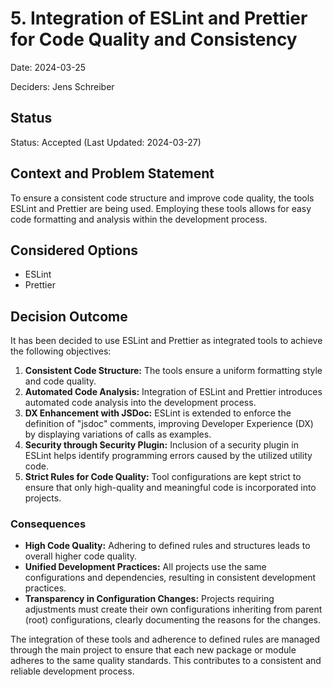 # 5. Integration of ESLint and Prettier for Code Quality and Consistency

Date: 2024-03-25

Deciders: Jens Schreiber

## Status

Status: Accepted (Last Updated: 2024-03-27)

## Context and Problem Statement

To ensure a consistent code structure and improve code quality, the tools ESLint and Prettier are being used. Employing
these tools allows for easy code formatting and analysis within the development process.

## Considered Options

- ESLint
- Prettier

## Decision Outcome

It has been decided to use ESLint and Prettier as integrated tools to achieve the following objectives:

1. **Consistent Code Structure:** The tools ensure a uniform formatting style and code quality.
2. **Automated Code Analysis:** Integration of ESLint and Prettier introduces automated code analysis into the
   development process.
3. **DX Enhancement with JSDoc:** ESLint is extended to enforce the definition of "jsdoc" comments, improving Developer
   Experience (DX) by displaying variations of calls as examples.
4. **Security through Security Plugin:** Inclusion of a security plugin in ESLint helps identify programming errors
   caused by the utilized utility code.
5. **Strict Rules for Code Quality:** Tool configurations are kept strict to ensure that only high-quality and
   meaningful code is incorporated into projects.

### Consequences

- **High Code Quality:** Adhering to defined rules and structures leads to overall higher code quality.
- **Unified Development Practices:** All projects use the same configurations and dependencies, resulting in consistent
  development practices.
- **Transparency in Configuration Changes:** Projects requiring adjustments must create their own configurations
  inheriting from parent (root) configurations, clearly documenting the reasons for the changes.

The integration of these tools and adherence to defined rules are managed through the main project to ensure that each
new package or module adheres to the same quality standards. This contributes to a consistent and reliable development
process.
